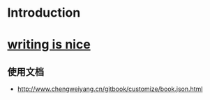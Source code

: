 # Introduction

# [writing is nice](part1/demo1.md)

## 使用文档
* http://www.chengweiyang.cn/gitbook/customize/book.json.html
